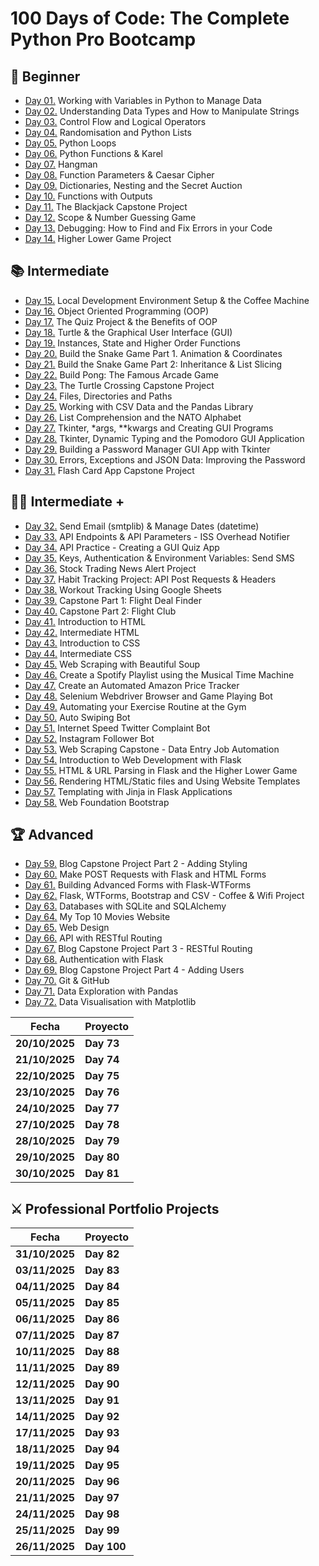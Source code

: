 # 100 Days of Code: The Complete Python Pro Bootcamp

## 🔰 Beginner

- [Day 01.](/Day01) Working with Variables in Python to Manage Data
- [Day 02.](/Day02) Understanding Data Types and How to Manipulate Strings
- [Day 03.](/Day03) Control Flow and Logical Operators
- [Day 04.](/Day04) Randomisation and Python Lists
- [Day 05.](/Day05) Python Loops
- [Day 06.](/Day06) Python Functions & Karel
- [Day 07.](/Day07) Hangman
- [Day 08.](/Day08) Function Parameters & Caesar Cipher
- [Day 09.](/Day09) Dictionaries, Nesting and the Secret Auction
- [Day 10.](/Day10) Functions with Outputs
- [Day 11.](/Day11) The Blackjack Capstone Project
- [Day 12.](/Day12) Scope & Number Guessing Game
- [Day 13.](/Day13) Debugging: How to Find and Fix Errors in your Code
- [Day 14.](/Day14) Higher Lower Game Project

## 📚 Intermediate

- [Day 15.](/Day15) Local Development Environment Setup & the Coffee Machine
- [Day 16.](/Day16) Object Oriented Programming (OOP)
- [Day 17.](/Day17) The Quiz Project & the Benefits of OOP
- [Day 18.](/Day18) Turtle & the Graphical User Interface (GUI)
- [Day 19.](/Day19) Instances, State and Higher Order Functions
- [Day 20.](/Day20) Build the Snake Game Part 1. Animation & Coordinates
- [Day 21.](/Day21) Build the Snake Game Part 2: Inheritance & List Slicing
- [Day 22.](/Day22) Build Pong: The Famous Arcade Game
- [Day 23.](/Day23) The Turtle Crossing Capstone Project
- [Day 24.](/Day24) Files, Directories and Paths
- [Day 25.](/Day25) Working with CSV Data and the Pandas Library
- [Day 26.](/Day26) List Comprehension and the NATO Alphabet
- [Day 27.](/Day27) Tkinter, \*args, \*\*kwargs and Creating GUI Programs
- [Day 28.](/Day28) Tkinter, Dynamic Typing and the Pomodoro GUI Application
- [Day 29.](/Day29) Building a Password Manager GUI App with Tkinter
- [Day 30.](/Day30) Errors, Exceptions and JSON Data: Improving the Password
- [Day 31.](/Day31) Flash Card App Capstone Project

## 👨‍💻 Intermediate +

- [Day 32.](/Day32) Send Email (smtplib) & Manage Dates (datetime)
- [Day 33.](/Day33) API Endpoints & API Parameters - ISS Overhead Notifier
- [Day 34.](/Day34) API Practice - Creating a GUI Quiz App
- [Day 35.](/Day35) Keys, Authentication & Environment Variables: Send SMS
- [Day 36.](/Day36) Stock Trading News Alert Project
- [Day 37.](/Day37) Habit Tracking Project: API Post Requests & Headers
- [Day 38.](/Day38) Workout Tracking Using Google Sheets
- [Day 39.](/Day39) Capstone Part 1: Flight Deal Finder
- [Day 40.](/Day40) Capstone Part 2: Flight Club
- [Day 41.](/Day41) Introduction to HTML
- [Day 42.](/Day42) Intermediate HTML
- [Day 43.](/Day43) Introduction to CSS
- [Day 44.](/Day44) Intermediate CSS
- [Day 45.](/Day45) Web Scraping with Beautiful Soup
- [Day 46.](/Day46) Create a Spotify Playlist using the Musical Time Machine
- [Day 47.](/Day47) Create an Automated Amazon Price Tracker
- [Day 48.](/Day48) Selenium Webdriver Browser and Game Playing Bot
- [Day 49.](/Day49) Automating your Exercise Routine at the Gym
- [Day 50.](/Day50) Auto Swiping Bot
- [Day 51.](/Day51) Internet Speed Twitter Complaint Bot
- [Day 52.](/Day52) Instagram Follower Bot
- [Day 53.](/Day53) Web Scraping Capstone - Data Entry Job Automation
- [Day 54.](/Day54) Introduction to Web Development with Flask
- [Day 55.](/Day55) HTML & URL Parsing in Flask and the Higher Lower Game
- [Day 56.](/Day56) Rendering HTML/Static files and Using Website Templates
- [Day 57.](/Day57) Templating with Jinja in Flask Applications
- [Day 58.](/Day58) Web Foundation Bootstrap

## 🏆 Advanced

- [Day 59.](/Day59) Blog Capstone Project Part 2 - Adding Styling
- [Day 60.](/Day60) Make POST Requests with Flask and HTML Forms
- [Day 61.](/Day61) Building Advanced Forms with Flask-WTForms
- [Day 62.](/Day62) Flask, WTForms, Bootstrap and CSV - Coffee & Wifi Project
- [Day 63.](/Day63) Databases with SQLite and SQLAlchemy
- [Day 64.](/Day64) My Top 10 Movies Website
- [Day 65.](/Day65) Web Design
- [Day 66.](/Day66) API with RESTful Routing
- [Day 67.](/Day67) Blog Capstone Project Part 3 - RESTful Routing
- [Day 68.](/Day68) Authentication with Flask
- [Day 69.](/Day69) Blog Capstone Project Part 4 - Adding Users
- [Day 70.](/Day70) Git & GitHub
- [Day 71.](/Day71) Data Exploration with Pandas
- [Day 72.](/Day72) Data Visualisation with Matplotlib

| **Fecha**      | **Proyecto** |
| -------------- | ------------ |
| **20/10/2025** | **Day 73**   |
| **21/10/2025** | **Day 74**   |
| **22/10/2025** | **Day 75**   |
| **23/10/2025** | **Day 76**   |
| **24/10/2025** | **Day 77**   |
| **27/10/2025** | **Day 78**   |
| **28/10/2025** | **Day 79**   |
| **29/10/2025** | **Day 80**   |
| **30/10/2025** | **Day 81**   |

## ⚔ Professional Portfolio Projects

| **Fecha**      | **Proyecto** |
| -------------- | ------------ |
| **31/10/2025** | **Day 82**   |
| **03/11/2025** | **Day 83**   |
| **04/11/2025** | **Day 84**   |
| **05/11/2025** | **Day 85**   |
| **06/11/2025** | **Day 86**   |
| **07/11/2025** | **Day 87**   |
| **10/11/2025** | **Day 88**   |
| **11/11/2025** | **Day 89**   |
| **12/11/2025** | **Day 90**   |
| **13/11/2025** | **Day 91**   |
| **14/11/2025** | **Day 92**   |
| **17/11/2025** | **Day 93**   |
| **18/11/2025** | **Day 94**   |
| **19/11/2025** | **Day 95**   |
| **20/11/2025** | **Day 96**   |
| **21/11/2025** | **Day 97**   |
| **24/11/2025** | **Day 98**   |
| **25/11/2025** | **Day 99**   |
| **26/11/2025** | **Day 100**  |
